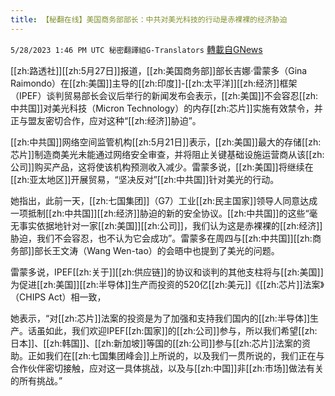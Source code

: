 ```yaml
---
title: 【秘翻在线】美国商务部部长：中共对美光科技的行动是赤裸裸的经济胁迫
---
```

`5/28/2023 1:46 PM UTC 秘密翻譯組G-Translators` [轉載自GNews](https://gnews.org/articles/1337569)

[[zh:路透社]][[zh:5月27日]]报道，[[zh:美国商务部]]部长吉娜·雷蒙多（Gina Raimondo）在[[zh:美国]]主导的[[zh:印度]]-[[zh:太平洋]][[zh:经济]]框架（IPEF）谈判贸易部长会议后举行的新闻发布会表示，[[zh:美国]]不会容忍[[zh:中共国]]对美光科技（Micron Technology）的内存[[zh:芯片]]实施有效禁令，并正与盟友密切合作，应对这种“[[zh:经济]]胁迫”。

[[zh:中共国]]网络空间监管机构[[zh:5月21日]]表示，[[zh:美国]]最大的存储[[zh:芯片]]制造商美光未能通过网络安全审查，并将阻止关键基础设施运营商从该[[zh:公司]]购买产品，这将使该机构预测收入减少。雷蒙多说，[[zh:美国]]将继续在[[zh:亚太地区]]开展贸易，“坚决反对”[[zh:中共国]]针对美光的行动。

她指出，此前一天，[[zh:七国集团]]（G7）工业[[zh:民主国家]]领导人同意达成一项抵制[[zh:中共国]][[zh:经济]]胁迫的新的安全协议。[[zh:中共国]]的这些“毫无事实依据地针对一家[[zh:美国]][[zh:公司]]，我们认为这是赤裸裸的[[zh:经济]]胁迫，我们不会容忍，也不认为它会成功”。雷蒙多在周四与[[zh:中共国]][[zh:商务部]]部长王文涛（Wang Wen-tao）的会晤中也提到了美光的问题。

雷蒙多说，IPEF[[zh:关于]][[zh:供应链]]的协议和谈判的其他支柱将与[[zh:美国]]为促进[[zh:美国]][[zh:半导体]]生产而投资的520亿[[zh:美元]]《[[zh:芯片]]法案》（CHIPS Act）相一致，

她表示，“对[[zh:芯片]]法案的投资是为了加强和支持我们国内的[[zh:半导体]]生产。话虽如此，我们欢迎IPEF[[zh:国家]]的[[zh:公司]]参与，所以我们希望[[zh:日本]]、[[zh:韩国]]、[[zh:新加坡]]等国的[[zh:公司]]参与[[zh:芯片]]法案的资助。正如我们在[[zh:七国集团峰会]]上所说的，以及我们一贯所说的，我们正在与合作伙伴密切接触，应对这一具体挑战，以及与[[zh:中国]]非[[zh:市场]]做法有关的所有挑战。”
